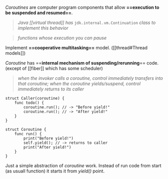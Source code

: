 *Coroutines* are computer program components that allow **==execution to be suspended and resumed==**.
> *Java [[virtual thread]] has* `jdk.internal.vm.Continuation` *class to implement this behavior*

> *functions whose execution you can pause*

Implement **==cooperative multitasking==** model. ([[thread#Thread models]])

*Coroutine* has ==**internal mechanism of suspending/rerunning**== code. (except of [[fiber]] which has some scheduler)

>*when the invoker calls a coroutine, control immediately transfers into that coroutine; 
>when the coroutine yields/suspend, control immediately returns to its caller*
```
struct Caller(coroutine) {
	func todo() {
		coroutine.run(); // -> "Before yield!"
		coroutine.run(); // -> "After yield!"
	}
}

struct Coroutine {
	func run() {
		print("Before yield!")
		self.yield(); // -> returns to caller 
		print("After yield!")
	}
}
```
Just a simple abstraction of *coroutine* work. 
Instead of run code from start (as usuall function) it starts it from *yield()* point.
